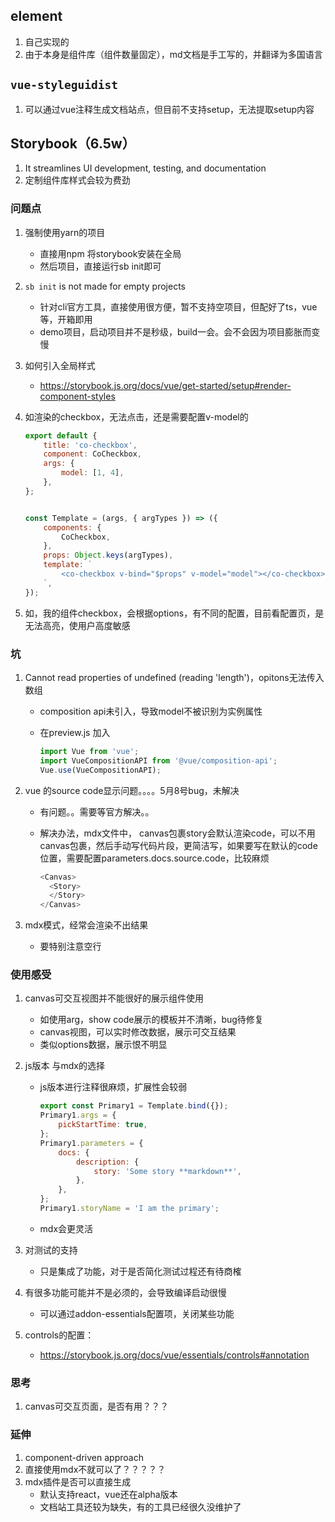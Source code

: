 ## element

1. 自己实现的
1. 由于本身是组件库（组件数量固定），md文档是手工写的，并翻译为多国语言

## `vue-styleguidist`

1. 可以通过vue注释生成文档站点，但目前不支持setup，无法提取setup内容



## Storybook（6.5w）

1.  It streamlines UI development, testing, and documentation
2.  定制组件库样式会较为费劲

### 问题点

1. 强制使用yarn的项目

   - 直接用npm 将storybook安装在全局
   - 然后项目，直接运行sb init即可

2. `sb init` is not made for empty projects

   - 针对cli官方工具，直接使用很方便，暂不支持空项目，但配好了ts，vue等，开箱即用
   - demo项目，启动项目并不是秒级，build一会。会不会因为项目膨胀而变慢

3. 如何引入全局样式

   - https://storybook.js.org/docs/vue/get-started/setup#render-component-styles

4. 如渲染的checkbox，无法点击，还是需要配置v-model的

   ```js
   export default {
       title: 'co-checkbox',
       component: CoCheckbox,
       args: {
           model: [1, 4],
       },
   };
   
   
   const Template = (args, { argTypes }) => ({
       components: {
           CoCheckbox,
       },
       props: Object.keys(argTypes),
       template: `
           <co-checkbox v-bind="$props" v-model="model"></co-checkbox>
       `,
   });
   ```

5. 如，我的组件checkbox，会根据options，有不同的配置，目前看配置页，是无法高亮，使用户高度敏感



### 坑

1. Cannot read properties of undefined (reading 'length')，opitons无法传入数组

   - composition api未引入，导致model不被识别为实例属性

   - 在preview.js 加入

     ```javascript
     import Vue from 'vue';
     import VueCompositionAPI from '@vue/composition-api';
     Vue.use(VueCompositionAPI);
     ```

2. vue 的source code显示问题。。。。5月8号bug，未解决

   - 有问题。。需要等官方解决。。

   - 解决办法，mdx文件中， canvas包裹story会默认渲染code，可以不用canvas包裹，然后手动写代码片段，更简洁写，如果要写在默认的code位置，需要配置parameters.docs.source.code，比较麻烦

     ```javascript
     <Canvas>
       <Story>
       </Story>
     </Canvas>
     ```

     

3. mdx模式，经常会渲染不出结果

   - 要特别注意空行



### 使用感受

1. canvas可交互视图并不能很好的展示组件使用

   - 如使用arg，show code展示的模板并不清晰，bug待修复
   - canvas视图，可以实时修改数据，展示可交互结果
   - 类似options数据，展示恨不明显

2. js版本 与mdx的选择

   - js版本进行注释很麻烦，扩展性会较弱

     ```javascript
     export const Primary1 = Template.bind({});
     Primary1.args = {
         pickStartTime: true,
     };
     Primary1.parameters = {
         docs: {
             description: {
                 story: 'Some story **markdown**',
             },
         },
     };
     Primary1.storyName = 'I am the primary';
     ```

   - mdx会更灵活

3. 对测试的支持

   - 只是集成了功能，对于是否简化测试过程还有待商榷

4. 有很多功能可能并不是必须的，会导致编译启动很慢

   - 可以通过addon-essentials配置项，关闭某些功能

5. controls的配置：

   - https://storybook.js.org/docs/vue/essentials/controls#annotation

   

### 思考

1. canvas可交互页面，是否有用？？？

### 延伸

1. component-driven approach
2. 直接使用mdx不就可以了？？？？？
3. mdx插件是否可以直接生成
   - 默认支持react，vue还在alpha版本
   - 文档站工具还较为缺失，有的工具已经很久没维护了

